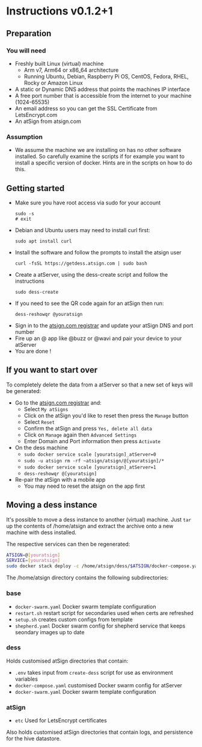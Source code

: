 # Instructions v0.1.2+1

## Preparation
### You will need
- Freshly built Linux (virtual) machine
  - Arm v7, Arm64 or x86_64 architecture
  - Running Ubuntu, Debian, Raspberry Pi OS, CentOS, Fedora, RHEL, Rocky or
   Amazon Linux
- A static or Dynamic DNS address that points the machines IP interface
- A free port number that is accessible from the internet to your machine 
(1024-65535)
- An email address so you can get the SSL Certificate from LetsEncrypt.com
- An atSign from atsign.com

### Assumption
- We assume the machine we are installing on has no other software installed.
So carefully examine the scripts if for example you want to install a
specific version of docker. Hints are in the scripts on how to do this.

## Getting started
- Make sure you have root access via sudo for your account
  ```
  sudo -s
  # exit
  ```
- Debian and Ubuntu users may need to install curl first:
  ```
  sudo apt install curl
  ```
- Install the software and follow the prompts to install the atsign user
  ```
  curl -fsSL https://getdess.atsign.com | sudo bash
  ```
- Create a atServer, using the dess-create script and follow the instructions
  ```
  sudo dess-create
  ```
- If you need to see the QR code again for an atSign then run:
  ```
  dess-reshowqr @youratsign
  ```
- Sign in to the [atsign.com registrar](https://my.atsign.com) and update
your atSign DNS and port number
- Fire up an @ app like @buzz or @wavi and pair your device to your atServer
- You are done !

## If you want to start over

To completely delete the data from a atServer so that a new set of keys will
be generated:

- Go to the [atsign.com registrar](https://my.atsign.com) and:
  - Select `My atSigns`
  - Click on the atSign you'd like to reset then press the `Manage` button
  - Select `Reset`
  - Confirm the atSign and press `Yes, delete all data`
  - Click on `Manage` again then `Advanced Settings`
  - Enter Domain and Port information then press `Activate`
- On the dess machine
  - `sudo docker service scale [youratsign]_atServer=0`
  - `sudo -u atsign rm -rf ~atsign/atsign/@[youratsign]/*`
  - `sudo docker service scale [youratsign]_atServer=1`
  - `dess-reshowqr @[youratsign]`
- Re-pair the atSign with a mobile app
  - You may need to reset the atsign on the app first

## Moving a dess instance

It's possible to move a dess instance to another (virtual) machine.
Just `tar` up the contents of /home/atsign and extract the archive
onto a new machine with dess installed.

The respective services can then be regenerated:

```bash
ATSIGN=@[youratsign]
SERVICE=[youratsign]
sudo docker stack deploy -c /home/atsign/dess/$ATSIGN/docker-compose.yaml $SERVICE
```

The /home/atsign directory contains the following subdirectories:

### base

- `docker-swarm.yaml` Docker swarm template configuration
- `restart.sh` restart script for secondaries used when certs are refreshed
- `setup.sh` creates custom configs from template
- `shepherd.yaml` Docker swarm config for shepherd service that keeps
seondary images up to date

### dess

Holds customised atSign directories that contain:

- `.env` takes input from `create-dess` script for use as environment variables
- `docker-compose.yaml` customised Docker swarm config for atServer
- `docker-swarm.yaml` Docker swarm template configuration

### atSign

- `etc` Used for LetsEncrypt certificates

Also holds customised atSign directories that contain logs, and persistence for
the hive datastore.

